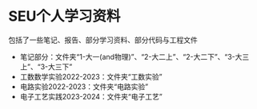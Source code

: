 # SEU个人学习资料

包括了一些笔记、报告、部分学习资料、部分代码与工程文件

- 笔记部分：文件夹“1-大一(and物理)”、“2-大二上”、“2-大二下”、“3-大三上”、“3-大三下”
- 工数数学实验2022-2023：文件夹“工数实验”
- 电路实验2022-2023：文件夹“电路实验”
- 电子工艺实践2023-2024：文件夹“电子工艺”

